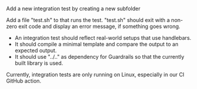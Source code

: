 Add a new integration test by creating a new subfolder

Add a file "test.sh" to that runs the test. "test.sh" should exit with a non-zero exit code
and display an error message, if something goes wrong.

- An integration test should reflect real-world setups that use handlebars.
- It should compile a minimal template and compare the output to an expected output.
- It should use "../.." as dependency for Guardrails so that the currently built library is used.

Currently, integration tests are only running on Linux, especially in our CI GitHub action.
